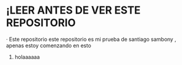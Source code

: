 # ¡LEER ANTES DE VER ESTE REPOSITORIO

· Este repositorio este repositorio es mi prueba de santiago sambony , apenas estoy comenzando en esto

1. holaaaaaa

